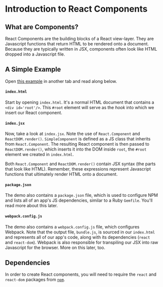 # Introduction to React Components

## What are Components?

React Components are the building blocks of a React view-layer. They are
Javascript functions that return HTML to be rendered onto a document. Because
they are typically written in JSX, components often look like HTML dropped into
a Javascript file.

## A Simple Example

Open [this example][simple_component] in another tab and read along below.

#### `index.html`
Start by opening `index.html`. It's a normal HTML document that contains a `<div
id='root'/>`. This `#root` element will serve as the *hook* into which we insert
our React component.

#### `index.jsx`
Now, take a look at `index.jsx`. Note the use of `React.Component` and
`ReactDOM.render()`. `SimpleComponent` is defined as a JS class that inherits
from `React.Component`. The resulting React component is then passed to
`ReactDOM.render()`, which inserts it into the DOM inside `root`, the `#root`
element we created in `index.html`.

Both `React.Component` and `ReactDOM.render()` contain JSX syntax (the parts
that look like HTML). Remember, these expressions represent Javascript functions
that ultimately render HTML onto a document.

#### `package.json`
The demo also contains a `package.json` file, which is used to configure NPM and
lists all of an app's JS dependencies, similar to a Ruby `Gemfile`. You'll read
more about this later.

#### `webpack.config.js`
The demo also contains a `webpack.config.js` file, which configures Webpack.
Note that the output file, `bundle.js`, is sourced in our `index.html` and
represents all of our app's code, along with its dependencies (`react` and
`react-dom`). Webpack is also responsible for transpiling our JSX into raw
Javascript for the browser. More on this later, too.

## Dependencies

In order to create React components, you will need to require the `react` and
`react-dom` packages from [`npm`][npm].

[simple_component]: ../demos/simple_component
[npm]:./npm_configuration
